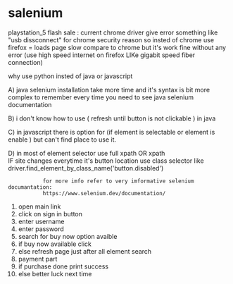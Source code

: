 # salenium
playstation_5 flash sale
: current chrome driver give error something like "usb dissconnect" for chrome security reason so insted of chrome use firefox = loads page slow compare to chrome but it's work fine without any error (use high speed internet on firefox LIKe gigabit speed fiber connection)

why use python insted of java or javascript



A) java selenium installation take more time and it's syntax is bit more complex to remember every time you need to see java selenium documentation 


B) i don't know how to use ( refresh until button is not clickable ) in java  


C) in javascript there is option for (if element is selectable or element is enable )  but can't find place to use it.



D) in most of element selector use full xpath OR xpath  
               IF  site changes everytime it's button location use  class selector like      driver.find_element_by_class_name('button.disabled')
               
               
               
               
               for more imfo refer to very imformative selenium documantation:
               https://www.selenium.dev/documentation/

1) open main link
2) click on sign in button
3) enter username
4) enter password
5) search for buy now option avaible
6) if buy now available click 
7) else refresh page just after all element search
8) payment part
9) if purchase done print success
10) else better luck next time
